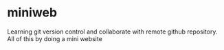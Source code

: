 # miniweb
Learning git version control and collaborate with remote github repository. All of this by doing a mini website 
